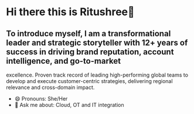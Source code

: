 # Hi there this is Ritushree👋

## To introduce myself, I am a transformational leader and strategic storyteller with 12+ years of success in driving brand reputation, account intelligence, and go-to-market
excellence. Proven track record of leading high-performing global teams to develop and execute customer-centric strategies, delivering regional
relevance and cross-domain impact.

- 😄 Pronouns: She/Her
- 💬 Ask me about:  Cloud, OT and IT integration

<!--
**ritushree-ray/ritushree-ray** is a ✨ _special_ ✨ repository because its `README.md` (this file) appears on your GitHub profile.

Here are some ideas to get you started:

- 🔭 I’m currently working on ...
- 🌱 I’m currently learning ...
- 👯 I’m looking to collaborate on ...
- 🤔 I’m looking for help with ...
- 💬 Ask me about ...
- 📫 How to reach me: ...
- 😄 Pronouns: ...
- ⚡ Fun fact: ...
-->
